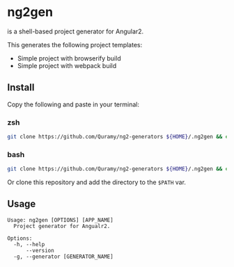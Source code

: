 # ng2gen
is a shell-based project generator for Angular2.

This generates the following project templates:

* Simple project with browserify build
* Simple project with webpack build


## Install

Copy the following and paste in your terminal:

### zsh

```sh
git clone https://github.com/Quramy/ng2-generators ${HOME}/.ng2gen && echo "alias ng2gen='/bin/sh ${HOME}/.ng2gen/ng2gen'" >> ${HOME}/.zshrc && source ${HOME}/.zshrc
```

### bash

```sh
git clone https://github.com/Quramy/ng2-generators ${HOME}/.ng2gen && echo "alias ng2gen='/bin/sh ${HOME}/.ng2gen/ng2gen'" >> ${HOME}/.bachrc && source ${HOME}/.bashrc
```

Or clone this repository and add the directory to the `$PATH` var.

## Usage

```text
Usage: ng2gen [OPTIONS] [APP_NAME]
  Project generator for Angualr2.

Options:
  -h, --help
      --version
  -g, --generator [GENERATOR_NAME]
```

